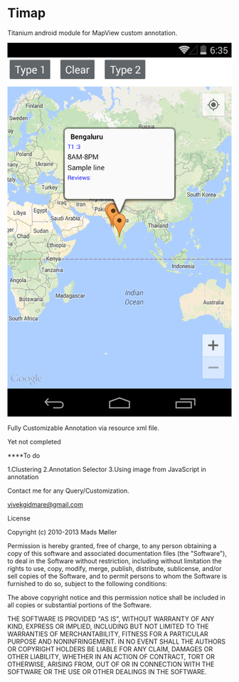 Timap
=====

Titanium android module for MapView custom annotation.

![Annotation](https://github.com/vivekgidmare/Timap/blob/master/screenshot.png "View")


Fully Customizable Annotation via resource xml file.

Yet not completed

****To do

  1.Clustering
  2.Annotation Selector
  3.Using image from JavaScript in annotation

Contact me for any Query/Customization.

vivekgidmare@gmail.com

License

Copyright (c) 2010-2013 Mads Møller

Permission is hereby granted, free of charge, to any person obtaining a copy
of this software and associated documentation files (the "Software"), to deal
in the Software without restriction, including without limitation the rights
to use, copy, modify, merge, publish, distribute, sublicense, and/or sell
copies of the Software, and to permit persons to whom the Software is
furnished to do so, subject to the following conditions:

The above copyright notice and this permission notice shall be included in
all copies or substantial portions of the Software.

THE SOFTWARE IS PROVIDED "AS IS", WITHOUT WARRANTY OF ANY KIND, EXPRESS OR
IMPLIED, INCLUDING BUT NOT LIMITED TO THE WARRANTIES OF MERCHANTABILITY,
FITNESS FOR A PARTICULAR PURPOSE AND NONINFRINGEMENT. IN NO EVENT SHALL THE
AUTHORS OR COPYRIGHT HOLDERS BE LIABLE FOR ANY CLAIM, DAMAGES OR OTHER
LIABILITY, WHETHER IN AN ACTION OF CONTRACT, TORT OR OTHERWISE, ARISING FROM,
OUT OF OR IN CONNECTION WITH THE SOFTWARE OR THE USE OR OTHER DEALINGS IN
THE SOFTWARE.